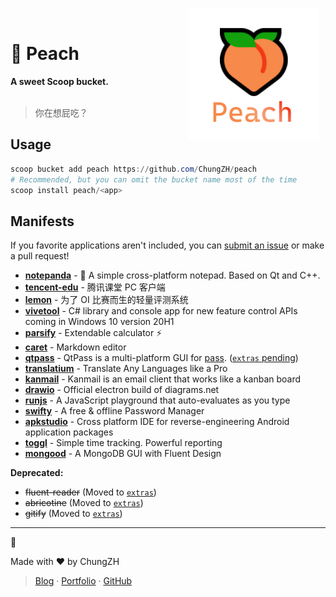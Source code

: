 <p align="center">
<img width="210" height="210" alt="Peach" src="./assets/peach.png" align="right" style="float: right; margin: 0 10px 0 0;"/>
</br>
<h1>🍑 Peach</h1>
<strong>A sweet Scoop bucket.</strong>
</br>
</br>
<blockquote>你在想屁吃？</blockquote>
</p>

## Usage

```powershell
scoop bucket add peach https://github.com/ChungZH/peach
# Recommended, but you can omit the bucket name most of the time
scoop install peach/<app>
```

## Manifests

If you favorite applications aren't included, you can [submit an issue](https://github.com/ChungZH/peach/issues/new) or make a pull request!

- [**notepanda**](https://github.com/ChungZH/notepanda) - 📃 A simple cross-platform notepad. Based on Qt and C++.
- [**tencent-edu**](https://ke.qq.com/) - 腾讯课堂 PC 客户端
- [**lemon**](https://github.com/iotang/Project_LemonLime) - 为了 OI 比赛而生的轻量评测系统
- [**vivetool**](https://github.com/thebookisclosed/ViVe) - C# library and console app for new feature control APIs coming in Windows 10 version 20H1
- [**parsify**](https://parsify.app/) - Extendable calculator ⚡
- [**caret**](https://caret.io) - Markdown editor
- [**qtpass**](https://qtpass.org/) - QtPass is a multi-platform GUI for [pass](https://www.passwordstore.org/). ([`extras` pending](https://github.com/lukesampson/scoop-extras/pull/4465))
- [**translatium**](https://translatiumapp.com/) - Translate Any Languages like a Pro
- [**kanmail**](https://kanmail.io/) - Kanmail is an email client that works like a kanban board
- [**drawio**](https://github.com/jgraph/drawio-desktop) - Official electron build of diagrams.net
- [**runjs**](https://runjs.dev/) - A JavaScript playground that auto-evaluates as you type
- [**swifty**](https://getswifty.pro/) -  A free & offline Password Manager
- [**apkstudio**](https://vaibhavpandey.com/apkstudio/) - Cross platform IDE for reverse-engineering Android application packages
- [**toggl**](https://toggl.com/) - Simple time tracking. Powerful reporting
- [**mongood**](https://github.com/RenzHoly/Mongood) - A MongoDB GUI with Fluent Design

**Deprecated:**

- ~~fluent-reader~~ (Moved to [`extras`](https://github.com/lukesampson/scoop-extras/pull/4450))
- ~~abricotine~~ (Moved to [`extras`](https://github.com/lukesampson/scoop-extras/pull/4453))
- ~~gitify~~ (Moved to [`extras`](https://github.com/lukesampson/scoop-extras/pull/4455))

---

🍑

Made with ❤ by ChungZH

> [Blog](https://chungzh.cn) · [Portfolio](https://chungzh.cc) · [GitHub](https://github.com/ChungZH)
